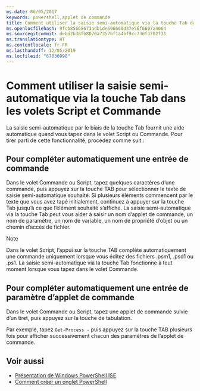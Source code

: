 ```yaml
---
ms.date: 06/05/2017
keywords: powershell,applet de commande
title: Comment utiliser la saisie semi-automatique via la touche Tab dans les volets Script et Commande
ms.openlocfilehash: 9fcb85668673adb1de596660d37e56f6607a4064
ms.sourcegitcommit: debd2b38fb8070a7357bf1a4bf9cc736f3702f31
ms.translationtype: HT
ms.contentlocale: fr-FR
ms.lasthandoff: 12/05/2019
ms.locfileid: "67030998"
---
```

# <a name="how-to-use-tab-completion-in-the-script-pane-and-console-pane"></a>Comment utiliser la saisie semi-automatique via la touche Tab dans les volets Script et Commande

La saisie semi-automatique par le biais de la touche Tab fournit une aide automatique quand vous tapez dans le volet Script ou Commande. Pour tirer parti de cette fonctionnalité, procédez comme suit :

## <a name="to-automatically-complete-a-command-entry"></a>Pour compléter automatiquement une entrée de commande

Dans le volet Commande ou Script, tapez quelques caractères d’une commande, puis appuyez sur la touche TAB pour sélectionner le texte de saisie semi-automatique souhaité. Si plusieurs éléments commencent par le texte que vous avez tapé initialement, continuez à appuyer sur la touche Tab jusqu’à ce que l’élément souhaité s’affiche. La saisie semi-automatique via la touche Tab peut vous aider à saisir un nom d’applet de commande, un nom de paramètre, un nom de variable, un nom de propriété d’objet ou un chemin d’accès de fichier.

> [!NOTE]
> Dans le volet Script, l’appui sur la touche TAB complète automatiquement une commande uniquement lorsque vous éditez des fichiers .psm1, .psd1 ou .ps1. La saisie semi-automatique via la touche Tab fonctionne à tout moment lorsque vous tapez dans le volet Commande.

## <a name="to-automatically-complete-a-cmdlet-parameter-entry"></a>Pour compléter automatiquement une entrée de paramètre d’applet de commande

Dans le volet Commande ou Script, tapez une applet de commande suivie d’un tiret, puis appuyez sur la touche de tabulation.

Par exemple, tapez `Get-Process -` puis appuyez sur la touche TAB plusieurs fois pour afficher successivement chacun des paramètres de l’applet de commande.

## <a name="see-also"></a>Voir aussi

- [Présentation de Windows PowerShell ISE](Introducing-the-Windows-PowerShell-ISE.md)
- [Comment créer un onglet PowerShell](How-to-Create-a-PowerShell-Tab-in-Windows-PowerShell-ISE.md)
